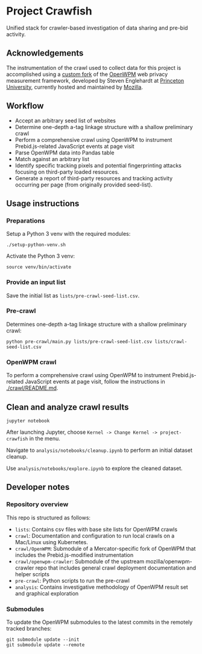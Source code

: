 # Project Crawfish

Unified stack for crawler-based investigation of data sharing and pre-bid activity.

## Acknowledgements

The instrumentation of the crawl used to collect data for this project is accomplished using a [custom fork](https://github.com/mercator-working-group/OpenWPM) of the [OpenWPM](https://github.com/mozilla/OpenWPM) web privacy measurement framework, developed by Steven Englehardt at [Princeton University](https://webtap.princeton.edu/), currently hosted and maintained by [Mozilla](https://mozilla.org).

## Workflow

- Accept an arbitrary seed list of websites
- Determine one-depth a-tag linkage structure with a shallow preliminary crawl
- Perform a comprehensive crawl using OpenWPM to instrument Prebid.js-related JavaScript events at page visit
- Parse OpenWPM data into Pandas table
- Match against an arbitrary list
- Identify specific tracking pixels and potential fingerprinting attacks focusing on third-party loaded resources.
- Generate a report of third-party resources and tracking activity occurring per page (from originally provided seed-list).

## Usage instructions

### Preparations

Setup a Python 3 venv with the required modules:

```
./setup-python-venv.sh
```

Activate the Python 3 venv:

```
source venv/bin/activate
```

### Provide an input list

Save the initial list as `lists/pre-crawl-seed-list.csv`.

### Pre-crawl

Determines one-depth a-tag linkage structure with a shallow preliminary crawl:

```
python pre-crawl/main.py lists/pre-crawl-seed-list.csv lists/crawl-seed-list.csv
```

### OpenWPM crawl

To perform a comprehensive crawl using OpenWPM to instrument Prebid.js-related JavaScript events at page visit, follow the instructions in [./crawl/README.md](./crawl/README.md).

## Clean and analyze crawl results

```
jupyter notebook
```

After launching Jupyter, choose `Kernel -> Change Kernel -> project-crawfish` in the menu.

Navigate to `analysis/notebooks/cleanup.ipynb` to perform an initial dataset cleanup.

Use `analysis/notebooks/explore.ipynb` to explore the cleaned dataset.

## Developer notes

### Repository overview

This repo is structured as follows:
- `lists`: Contains csv files with base site lists for OpenWPM crawls
- `crawl`: Documentation and configuration to run local crawls on a Mac/Linux using Kubernetes.
- `crawl/OpenWPM`: Submodule of a Mercator-specific fork of OpenWPM that includes the Prebid.js-modified instrumentation
- `crawl/openwpm-crawler`: Submodule of the upstream mozilla/openwpm-crawler repo that includes general crawl deployment documentation and helper scripts
- `pre-crawl`: Python scripts to run the pre-crawl 
- `analysis`: Contains investigative methodology of OpenWPM result set and graphical exploration

### Submodules

To update the OpenWPM submodules to the latest commits in the remotely tracked branches:

```
git submodule update --init
git submodule update --remote
```

